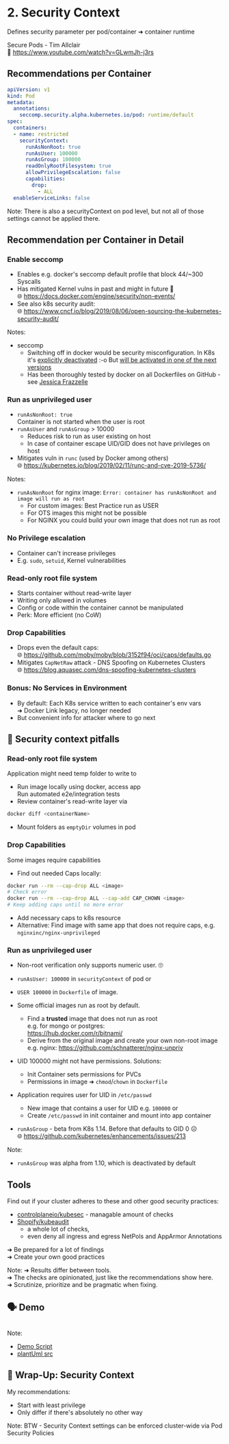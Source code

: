 <!-- .slide: data-background-image="images/subtitle.jpg"  -->
# 2. Security Context



Defines security parameter per pod/container ➜ container runtime  

<i class='fas fa-thumbtack'></i> Secure Pods - Tim Allclair  
🎥 https://www.youtube.com/watch?v=GLwmJh-j3rs



## Recommendations per Container 

```yaml
apiVersion: v1
kind: Pod
metadata:
  annotations: 
    seccomp.security.alpha.kubernetes.io/pod: runtime/default
spec:
  containers:
  - name: restricted
    securityContext:
      runAsNonRoot: true
      runAsUser: 100000
      runAsGroup: 100000
      readOnlyRootFilesystem: true
      allowPrivilegeEscalation: false
      capabilities:
        drop:
          - ALL
  enableServiceLinks: false
```

Note:
There is also a securityContext on pod level, but not all of those settings cannot be applied there.



## Recommendation per Container in Detail




### Enable seccomp
 
* Enables e.g. docker's seccomp default profile that block 44/~300 Syscalls 
* Has mitigated Kernel vulns in past and might in future 🔮   
  🌐 https://docs.docker.com/engine/security/non-events/
* See also k8s security audit:  
  🌐 https://www.cncf.io/blog/2019/08/06/open-sourcing-the-kubernetes-security-audit/

Notes:
* seccomp
  * Switching off in docker would be security misconfiguration. In K8s it's [explicitly deactivated](https://github.com/kubernetes/kubernetes/issues/20870) :-o
  But [will be activated in one of the next versions](https://github.com/kubernetes/enhancements/issues/135)
  * Has been thoroughly tested by docker on all Dockerfiles on GitHub - see [Jessica Frazzelle](https://blog.jessfraz.com/post/containers-security-and-echo-chambers/)



### Run as unprivileged user

* `runAsNonRoot: true`   
   Container is not started when the user is root
* `runAsUser` and `runAsGroup` > 10000  
  * Reduces risk to run as user existing on host 
  * In case of container escape UID/GID does not have privileges on host
* Mitigates vuln in `runc` (used by Docker among others)  
  🌐 https://kubernetes.io/blog/2019/02/11/runc-and-cve-2019-5736/

Notes:
* `runAsNonRoot` for nginx image: `Error: container has runAsNonRoot and image will run as root`
    * For custom images: Best Practice run as USER
    * For OTS images this might not be possible
    * For NGINX you could build your own image that does not run as root



### No Privilege escalation

* Container can't increase privileges
* E.g. `sudo`, `setuid`, Kernel vulnerabilities



### Read-only root file system

* Starts container without read-write layer 
* Writing only allowed in volumes
* Config or code within the container cannot be manipulated
* Perk: More efficient (no CoW)



### Drop Capabilities
  
* Drops even the default caps:  
  🌐 https://github.com/moby/moby/blob/3152f94/oci/caps/defaults.go
* Mitigates `CapNetRaw` attack - DNS Spoofing on Kubernetes Clusters  
  🌐 https://blog.aquasec.com/dns-spoofing-kubernetes-clusters



### Bonus: No Services in Environment

* By default: Each K8s service written to each container's env vars  
  ➜ Docker Link legacy, no longer needed
* But convenient info for attacker where to go next



## 🚧️ Security context pitfalls



### Read-only root file system

Application might need temp folder to write to

* Run image locally using docker, access app  
  <i class='fas fa-thumbtack'></i> Run automated e2e/integration tests
* Review container's read-write layer via

```bash
docker diff <containerName>
```

* Mount folders as `emptyDir` volumes in pod



### Drop Capabilities

Some images require capabilities

* Find out needed Caps locally:

```bash
docker run --rm --cap-drop ALL <image>
# Check error
docker run --rm --cap-drop ALL --cap-add CAP_CHOWN <image>
# Keep adding caps until no more error
```
* Add necessary caps to k8s resource
* Alternative: Find image with same app that does not require caps, e.g. `nginxinc/nginx-unprivileged`  



### Run as unprivileged user

*  Non-root verification only supports numeric user. 🙄  
 * `runAsUser: 100000` in `securityContext` of pod or 
 * `USER 100000` in `Dockerfile` of image.
* Some official images run as root by default.  
  * Find a **trusted** image that does not run as root  
    e.g. for mongo or postgres:   
    <i class='fab fa-docker'></i> https://hub.docker.com/r/bitnami/
  * Derive from the original image and create your own non-root image  
    e.g. nginx: <i class='fab fa-github'></i> https://github.com/schnatterer/nginx-unpriv



* UID 100000 might not have permissions. Solutions:
  * Init Container sets permissions for PVCs
  * Permissions in image ➜ `chmod`/`chown` in `Dockerfile` 
* Application requires user for UID in `/etc/passwd`  
  * New image that contains a user for UID e.g. `100000` or
  * Create `/etc/passwd` in init container and mount into app container
* `runAsGroup` - beta from K8s 1.14. Before that defaults to GID 0 ☹  
   🌐 https://github.com/kubernetes/enhancements/issues/213
  
Note:
* `runAsGroup` was alpha from 1.10, which is deactivated by default



## Tools

Find out if your cluster adheres to these and other good security practices:  

* <i class='fab fa-github'></i> [controlplaneio/kubesec](https://github.com/controlplaneio/kubesec) - managable amount of checks
* <i class='fab fa-github'></i> [Shopify/kubeaudit](https://github.com/Shopify/kubeaudit) 
  * a whole lot of checks,
  * even deny all ingress and egress NetPols and AppArmor Annotations

➜ Be prepared for a lot of findings  
➜ Create your own good practices

Note:
➜ Results differ between tools.   
➜ The checks are opinionated, just like the recommendations show here.  
➜ Scrutinize, prioritize and be pragmatic when fixing.



## 🗣️ Demo

<img data-src="images/demo-sec-ctx.svg" width=35% />

Note: 
* [Demo Script](/demo/3-security-context/Readme.md)
* [plantUml src](http://www.plantuml.com/plantuml/uml/dP0nQyD038Nt-nN2XMOofGs4ZA65Z2MGiNGG9zKSjYKZw-gKal_Ui_6GhBr9z-xfVOyxZ8xckU_2s2OPqB279CxsXP7XDm2yOcmRqopqffqQFBniSKiqlwWHswe-xtRxFOLhk0b2CvsMaBlLUrFKVb1XyN_G08uglch7vSpXGPGOgZF7RCb_2bsSBmwFS3gVgi8fYqC1OLDSxzZpM6uCcobrL4yy-gQ2fGt0XpH9BfytSvBuj0nrbi7IT-guOLeTfB5bgyTCEYlNKEeSMAXyy1y0)



## 🎁 Wrap-Up: Security Context

My recommendations:

* Start with least privilege
* Only differ if there's absolutely no other way


Note:
BTW - Security Context settings can be enforced cluster-wide via Pod Security Policies  